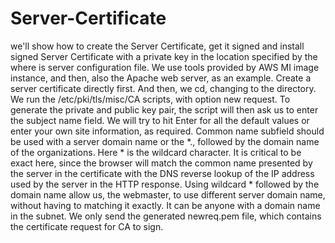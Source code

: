 # Server-Certificate



we'll show how to create the Server Certificate, get it signed and
install signed Server Certificate with a private key
in the location specified by the where is server configuration file.
We use tools provided by AWS MI image instance,
and then, also the Apache web server, as an example.
Create a server certificate directly first.
And then, we cd, changing to the directory.
We run the /etc/pki/tls/misc/CA scripts,
with option new request.
To generate the private and public key pair,
the script will then ask us to enter the subject name field.
We will try to hit Enter for all the default values or
enter your own site information, as required.
Common name subfield should be used
with a server domain name or the *.,
followed by the domain name of the organizations.
Here * is the wildcard character.
It is critical to be exact here, since the browser
will match the common name presented by the server
in the certificate with the DNS reverse lookup of
the IP address used by the server in the HTTP response.
Using wildcard * followed by the domain name allow us,
the webmaster, to use different server domain name,
without having to matching it exactly.
It can be anyone with a domain name in the subnet.
We only send the generated newreq.pem file,
which contains the certificate request for CA to sign. 
